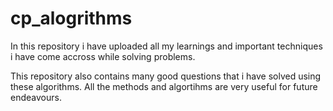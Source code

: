 # cp_alogrithms
In this repository i have uploaded all my learnings and important techniques i 
have come accross while solving problems.

This repository also contains many good questions that i have solved using these algorithms.
All the methods and algortihms are very useful for future endeavours.
